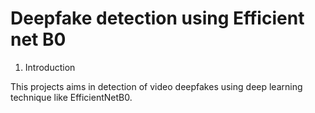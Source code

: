 # Deepfake detection using Efficient net B0

1. Introduction

This projects aims in detection of video deepfakes using deep learning technique like EfficientNetB0.
